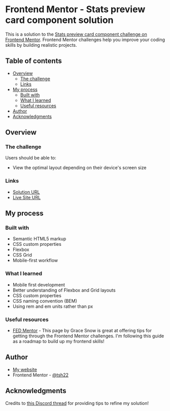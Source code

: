# Frontend Mentor - Stats preview card component solution

This is a solution to the [Stats preview card component challenge on Frontend Mentor](https://www.frontendmentor.io/challenges/stats-preview-card-component-8JqbgoU62). Frontend Mentor challenges help you improve your coding skills by building realistic projects.

## Table of contents

- [Overview](#overview)
  - [The challenge](#the-challenge)
  - [Links](#links)
- [My process](#my-process)
  - [Built with](#built-with)
  - [What I learned](#what-i-learned)
  - [Useful resources](#useful-resources)
- [Author](#author)
- [Acknowledgments](#acknowledgments)

## Overview

### The challenge

Users should be able to:

- View the optimal layout depending on their device's screen size

### Links

- [Solution URL](https://github.com/tsh22/stats-preview-card)
- [Live Site URL](https://tsh22.github.io/stats-preview-card/)

## My process

### Built with

- Semantic HTML5 markup
- CSS custom properties
- Flexbox
- CSS Grid
- Mobile-first workflow

### What I learned

- Mobile first development
- Better understanding of Flexbox and Grid layouts
- CSS custom properties
- CSS naming convention (BEM)
- Using rem and em units rather than px

### Useful resources

- [FED Mentor](https://fedmentor.dev/posts/newbie-fm-challenge-order/#3-stats-preview-card) - This page by Grace Snow is great at offering tips for getting through the Frontend Mentor challenges. I'm following this guide as a roadmap to build up my frontend skills!

## Author

- [My website](https://tsh22.vercel.app/)
- Frontend Mentor - [@tsh22](https://www.frontendmentor.io/profile/tsh22)

## Acknowledgments

Credits to [this Discord thread](https://discord.com/channels/824970620529279006/1158365886026092605) for providing tips to refine my solution!
